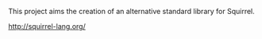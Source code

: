 This project aims the creation of an alternative standard library for Squirrel.

http://squirrel-lang.org/